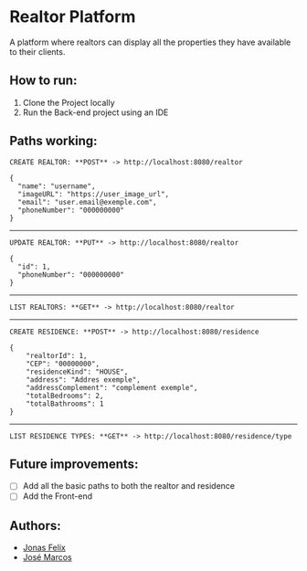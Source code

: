 # Realtor Platform

A platform where realtors can display all the properties they have available to their clients.

## How to run:

1. Clone the Project locally
2. Run the Back-end project using an IDE

## Paths working:

    CREATE REALTOR: **POST** -> http://localhost:8080/realtor

    {
      "name": "username",
      "imageURL": "https://user_image_url",
      "email": "user.email@exemple.com",
      "phoneNumber": "000000000"
    }
----
    UPDATE REALTOR: **PUT** -> http://localhost:8080/realtor

    {
      "id": 1,
      "phoneNumber": "000000000"
    }
----
    LIST REALTORS: **GET** -> http://localhost:8080/realtor
----
    CREATE RESIDENCE: **POST** -> http://localhost:8080/residence

    {
        "realtorId": 1,
        "CEP": "00000000",
        "residenceKind": "HOUSE",
        "address": "Addres exemple",
        "addressComplement": "complement exemple",
        "totalBedrooms": 2,
        "totalBathrooms": 1
    }
----
    LIST RESIDENCE TYPES: **GET** -> http://localhost:8080/residence/type

## Future improvements:

- [ ] Add all the basic paths to both the realtor and residence
- [ ] Add the Front-end

## Authors:

- [Jonas Felix](https://github.com/Jonas-petty)
- [José Marcos](https://github.com/cacos00)

